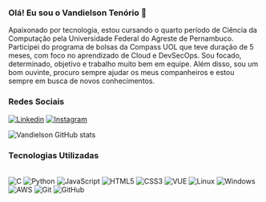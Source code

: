 ### Olá! Eu sou o Vandielson Tenório 👋

Apaixonado por tecnologia, estou cursando o quarto período de Ciência da Computação pela Universidade Federal do Agreste de Pernambuco. Participei do programa de bolsas da Compass UOL que teve duração de 5 meses, com foco no aprendizado de Cloud e DevSecOps. Sou focado, determinado, objetivo e trabalho muito bem em equipe. Além disso, sou um bom ouvinte, procuro sempre ajudar os meus companheiros e estou sempre em busca de novos conhecimentos.

### Redes Sociais

[![Linkedin](https://img.shields.io/badge/LinkedIn-0077B5?style=for-the-badge&logo=linkedin&logoColor=white)](https://www.linkedin.com/in/vandielson-ten%C3%B3rio/)
[![Instagram](https://img.shields.io/badge/Instagram-E4405F?style=for-the-badge&logo=instagram&logoColor=white)](https://instagram.com/vantenorioo?igshid=ZDdkNTZiNTM=)

![Vandielson GitHub stats](https://github-readme-stats.vercel.app/api?username=Vandielson&show_icons=true&theme=dracula)

### Tecnologias Utilizadas

<div style="display: inline_block"><br>
    <img aline="center" alt="C" src="https://img.shields.io/badge/C-00599C?style=for-the-badge&logo=c&logoColor=white">
    <img aline="center" alt="Python" src="https://img.shields.io/badge/Python-14354C?style=for-the-badge&logo=python&logoColor=white">
    <img aline="center" alt="JavaScript" src="https://img.shields.io/badge/JavaScript-F7DF1E?style=for-the-badge&logo=javascript&logoColor=black">
    <img aline="center" alt="HTML5" src="https://img.shields.io/badge/HTML5-E34F26?style=for-the-badge&logo=html5&logoColor=white">
    <img aline="center" alt="CSS3" src="https://img.shields.io/badge/CSS3-1572B6?style=for-the-badge&logo=css3&logoColor=white">
    <img aline="center" alt="VUE" src="https://img.shields.io/badge/Vue.js-35495E?style=for-the-badge&logo=vue.js&logoColor=4FC08D">
    <img aline="center" alt="Linux" src="https://img.shields.io/badge/Linux-FCC624?style=for-the-badge&logo=linux&logoColor=black">
    <img aline="center" alt="Windows" src="https://img.shields.io/badge/Windows-0078D6?style=for-the-badge&logo=windows&logoColor=white">
    <img aline="center" alt="AWS" src="https://img.shields.io/badge/Amazon_AWS-232F3E?style=for-the-badge&logo=amazon-aws&logoColor=white">
    <img aline="center" alt="Git" src="https://camo.githubusercontent.com/ec0d32e85caf4723d5182a75338c89f85a2c3679aed0c46c9ee9fd1c8dc2a316/68747470733a2f2f696d672e736869656c64732e696f2f62616467652f6769742d2532334630353033332e7376673f7374796c653d666f722d7468652d6261646765266c6f676f3d676974266c6f676f436f6c6f723d7768697465">
    <img aline="center" alt="GitHub" src="https://img.shields.io/badge/GitHub-100000?style=for-the-badge&logo=github&logoColor=white">
</div><br>

